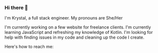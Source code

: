 ### Hi there 👋

I'm Krystal, a full stack engineer. My pronouns are She/Her

I'm currently working on a few website for freelance clients.
I'm currently learning JavaScript and refreshing my knowledge of Kotlin.
I'm looking for help with finding issues in my code and cleaning up the code I create.

Here's how to reach me:

<!--
**krystalstowe/krystalstowe** is a ✨ _special_ ✨ repository because its `README.md` (this file) appears on your GitHub profile.

Here are some ideas to get you started:

- 🔭 I’m currently working on ...
- 🌱 I’m currently learning ...
- 👯 I’m looking to collaborate on ...
- 🤔 I’m looking for help with ...
- 💬 Ask me about ...
- 📫 How to reach me: ...
- 😄 Pronouns: ...
- ⚡ Fun fact: ...
-->
